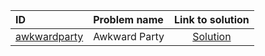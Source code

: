 | ID | Problem name | Link to solution |
|:---|:---|:---:|
| [awkwardparty](https://open.kattis.com/problems/awkwardparty) | Awkward Party | [Solution](https://github.com/versenyi98/kattis-solutions/tree/main/solutions/awkwardparty)|
